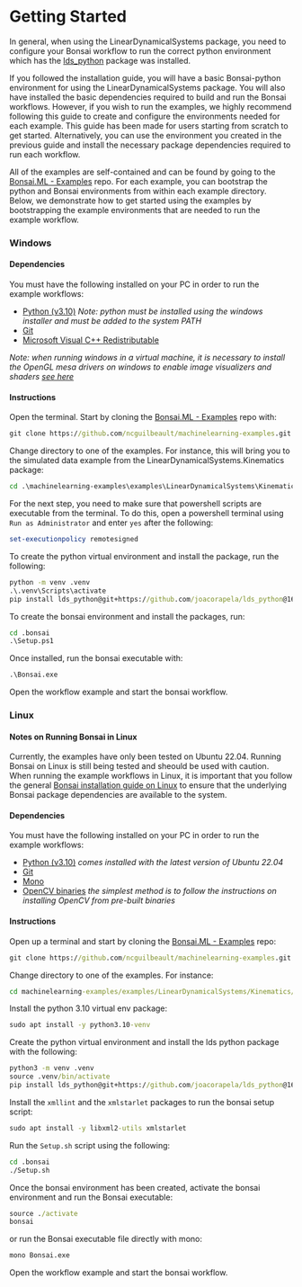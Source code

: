 # Getting Started

In general, when using the LinearDynamicalSystems package, you need to configure your Bonsai workflow to run the correct python environment which has the [lds_python](https://github.com/joacorapela/lds_python) package was installed.

If you followed the installation guide, you will have a basic Bonsai-python environment for using the LinearDynamicalSystems package. You will also have installed the basic dependencies required to build and run the Bonsai workflows. However, if you wish to run the examples, we highly recommend following this guide to create and configure the environments needed for each example. This guide has been made for users starting from scratch to get started. Alternatively, you can use the environment you created in the previous guide and install the necessary package dependencies required to run each workflow.

All of the examples are self-contained and can be found by going to the [Bonsai.ML - Examples](https://github.com/ncguilbeault/machinelearning-examples) repo. For each example, you can bootstrap the python and Bonsai environments from within each example directory. Below, we demonstrate how to get started using the examples by bootstrapping the example environments that are needed to run the example workflow.

### Windows

#### Dependencies

You must have the following installed on your PC in order to run the example workflows:

- [Python (v3.10)](https://www.python.org/downloads/) *Note: python must be installed using the windows installer and must be added to the system PATH*
- [Git](https://git-scm.com/downloads)
- [Microsoft Visual C++ Redistributable](https://aka.ms/vs/16/release/vc_redist.x64.exe)

*Note: when running windows in a virtual machine, it is necessary to install the OpenGL mesa drivers on windows to enable image visualizers and shaders [see here](https://github.com/pal1000/mesa-dist-win)*

#### Instructions

Open the terminal. Start by cloning the [Bonsai.ML - Examples](https://github.com/ncguilbeault/machinelearning-examples) repo with:

```cmd
git clone https://github.com/ncguilbeault/machinelearning-examples.git
```

Change directory to one of the examples. For instance, this will bring you to the simulated data example from the LinearDynamicalSystems.Kinematics package:

```cmd
cd .\machinelearning-examples\examples\LinearDynamicalSystems\Kinematics\SimulatedData
```

For the next step, you need to make sure that powershell scripts are executable from the terminal. To do this, open a powershell terminal using `Run as Administrator` and enter `yes` after the following:

```powershell
set-executionpolicy remotesigned
```

To create the python virtual environment and install the package, run the following:

```cmd
python -m venv .venv 
.\.venv\Scripts\activate
pip install lds_python@git+https://github.com/joacorapela/lds_python@168d4c05bb4b014998c7d3a2a57d143244a44bdd
```

To create the bonsai environment and install the packages, run:

```cmd
cd .bonsai
.\Setup.ps1
```

Once installed, run the bonsai executable with:

```cmd
.\Bonsai.exe
```

Open the workflow example and start the bonsai workflow.

### Linux

#### Notes on Running Bonsai in Linux

Currently, the examples have only been tested on Ubuntu 22.04. Running Bonsai on Linux is still being tested and sheould be used with caution. When running the example workflows in Linux, it is important that you follow the general [Bonsai installation guide on Linux](https://github.com/orgs/bonsai-rx/discussions/1101) to ensure that the underlying Bonsai package dependencies are available to the system.

#### Dependencies

You must have the following installed on your PC in order to run the example workflows:

- [Python (v3.10)](https://www.python.org/downloads/) *comes installed with the latest version of Ubuntu 22.04*
- [Git](https://git-scm.com/downloads)
- [Mono](https://www.mono-project.com/download/stable/#download-lin)
- [OpenCV binaries](https://github.com/orgs/bonsai-rx/discussions/1101) *the simplest method is to follow the instructions on installing OpenCV from pre-built binaries*

#### Instructions

Open up a terminal and start by cloning the [Bonsai.ML - Examples](https://github.com/ncguilbeault/machinelearning-examples) repo:

```cmd
git clone https://github.com/ncguilbeault/machinelearning-examples.git
```

Change directory to one of the examples. For instance:

```cmd
cd machinelearning-examples/examples/LinearDynamicalSystems/Kinematics/SimulatedData
```

Install the python 3.10 virtual env package:

```cmd
sudo apt install -y python3.10-venv
```

Create the python virtual environment and install the lds python package with the following:

```cmd
python3 -m venv .venv 
source .venv/bin/activate
pip install lds_python@git+https://github.com/joacorapela/lds_python@168d4c05bb4b014998c7d3a2a57d143244a44bdd
```

Install the `xmllint` and the `xmlstarlet` packages to run the bonsai setup script:

```cmd
sudo apt install -y libxml2-utils xmlstarlet
```

Run the `Setup.sh` script using the following:

```cmd
cd .bonsai
./Setup.sh
```

Once the bonsai environment has been created, activate the bonsai environment and run the Bonsai executable:

```cmd
source ./activate
bonsai
```

or run the Bonsai executable file directly with mono:

```cmd
mono Bonsai.exe
```

Open the workflow example and start the bonsai workflow.
